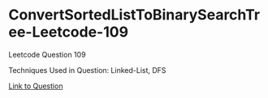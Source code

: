 # ConvertSortedListToBinarySearchTree-Leetcode-109

Leetcode Question 109

Techniques Used in Question:
Linked-List, DFS

[Link to Question](https://leetcode.com/problems/convert-sorted-list-to-binary-search-tree/)
